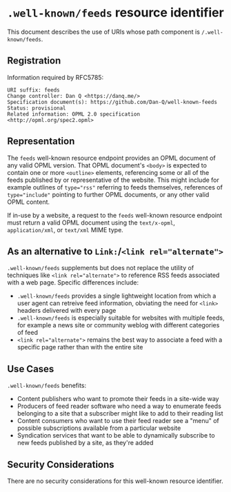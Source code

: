 # `.well-known/feeds` resource identifier

This document describes the use of URIs whose path component is `/.well-known/feeds`.

## Registration

Information required by RFC5785:

```
URI suffix: feeds
Change controller: Dan Q <https://danq.me/>
Specification document(s): https://github.com/Dan-Q/well-known-feeds
Status: provisional
Related information: OPML 2.0 specification <http://opml.org/spec2.opml>
```

## Representation

The `feeds` well-known resource endpoint provides an OPML document of any valid OPML version. That OPML document's `<body>` is expected to contain one or more `<outline>` elements, referencing some or all of the feeds published by or representative of the website. This might include for example outlines of `type="rss"` referring to feeds themselves, references of `type="include"` pointing to further OPML documents, or any other valid OPML content.

If in-use by a website, a request to the `feeds` well-known resource endpoint must return a valid OPML document using the `text/x-opml`, `application/xml`, or `text/xml` MIME type.

## As an alternative to `Link:`/`<link rel="alternate">`

`.well-known/feeds` supplements but does not replace the utility of techniques like `<link rel="alternate">` to reference RSS feeds associated with a web page. Specific differences include:

- `.well-known/feeds` provides a single lightweight location from which a user agent can retreive feed information, obviating the need for `<link>` headers delivered with every page
- `.well-known/feeds` is especially suitable for websites with multiple feeds, for example a news site or community weblog with different categories of feed
- `<link rel="alternate">` remains the best way to associate a feed with a specific page rather than with the entire site

## Use Cases

`.well-known/feeds` benefits:

- Content publishers who want to promote their feeds in a site-wide way
- Producers of feed reader software who need a way to enumerate feeds belonging to a site that a subscriber might like to add to their reading list
- Content consumers who want to use their feed reader see a "menu" of possible subscriptions available from a particular website
- Syndication services that want to be able to dynamically subscribe to new feeds published by a site, as they're added

## Security Considerations

There are no security considerations for this well-known resource identifier.
